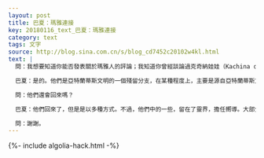 ```yaml
---
layout: post
title: 巴夏：瑪雅連接
key: 20180116_text_巴夏：瑪雅連接
category: text
tags: 文字
source: http://blog.sina.com.cn/s/blog_cd7452c20102w4kl.html
text: |
  問：我想要知道你能否發表關於瑪雅人的評論；我知道你曾經談論過克奇納娃娃（Kachina dolls）。

  巴夏：是的。他們是亞特蘭蒂斯文明的一個殘留分支，在某種程度上，主要是源自亞特蘭蒂斯文明中更加正面（beneficial）的方面（派系）——儘管他們不得不在（亞特蘭蒂斯）毀滅之後做了一些調整，在某種程度上。他們重新定居（到美洲），並最終，集體地知道，已經不再有什麼理由需要他們繼續轉世到那個形態裡，因為還有許多其它的事情不得不在隨後到來的轉變時代裡發生。所以，他們只是允許自己轉變進入了非物質，最終，簡單地選擇了不再轉世到該社會裡。

  問：他們還會回來嗎？

  巴夏：他們回來了，但是是以多種方式。不過，他們中的一些，留在了靈界，擔任嚮導。大部分你們認知為與瑪雅文明的轉世有很大程度連接的靈魂們，都作為靈魂嚮導留在了靈界——以便給你們建議和靈感，激勵你們與你們的真正自我重新取得接觸，並阻止毀滅的循環再度重複。謝謝。

  問：謝謝。
---
```


{%- include algolia-hack.html -%}
